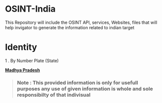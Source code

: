# OSINT-India

This Repository will include the OSINT API, services, Websites, files that will help invigator to generate the information related to indian target



# Identity
1 . By Number Plate (State) 
  
  **[Madhya Pradesh](http://mis.mptransport.org/MPLogin/eSewa/VehicleSearch.aspx)**
  
 
 
 
 
 
 > ### Note : This provided information is only for usefull purposes any use of given information is whole and sole responsibilty of that indivisual 
